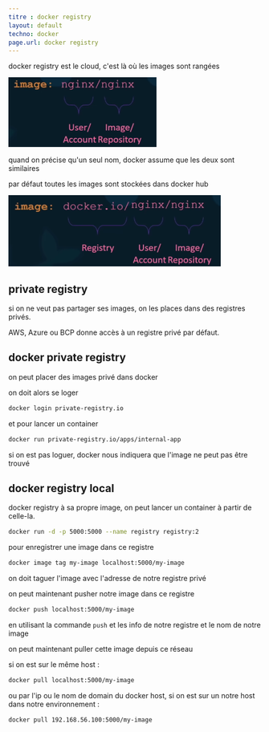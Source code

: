 ```yaml
---
titre : docker registry
layout: default
techno: docker
page.url: docker registry
---
```


docker registry est le cloud, c'est là où les images sont rangées

![image name](/assets/img/docker/imageName.png)

quand on précise qu'un seul nom, docker assume que les deux sont similaires

par défaut toutes les images sont stockées dans docker hub

![docker io](/assets/img/docker/dockerIo.png)

## private registry

si on ne veut pas partager ses images, on les places dans des registres privés.

AWS, Azure ou BCP donne accès à un registre privé par défaut.


## docker private registry

on peut placer des images privé dans docker

on doit alors se loger

```bash
docker login private-registry.io
```

et pour lancer un container

```bash
docker run private-registry.io/apps/internal-app
```

si on est pas loguer, docker nous indiquera que l'image ne peut pas être trouvé

## docker registry local

docker registry à sa propre image, on peut lancer un container à partir de celle-la.

```bash
docker run -d -p 5000:5000 --name registry registry:2
```

pour enregistrer une image dans ce registre

```bash
docker image tag my-image localhost:5000/my-image
```
on doit taguer l'image avec l'adresse de notre registre privé

on peut maintenant pusher notre image dans ce registre

```bash
docker push localhost:5000/my-image
```

en utilisant la commande `push` et les info de notre registre et le nom de notre image

on peut maintenant puller cette image depuis ce réseau

si on est sur le même host :

```bash
docker pull localhost:5000/my-image
```

ou par l'ip ou le nom de domain du docker host, si on est sur un notre host dans notre environnement :

```bash
docker pull 192.168.56.100:5000/my-image
```


